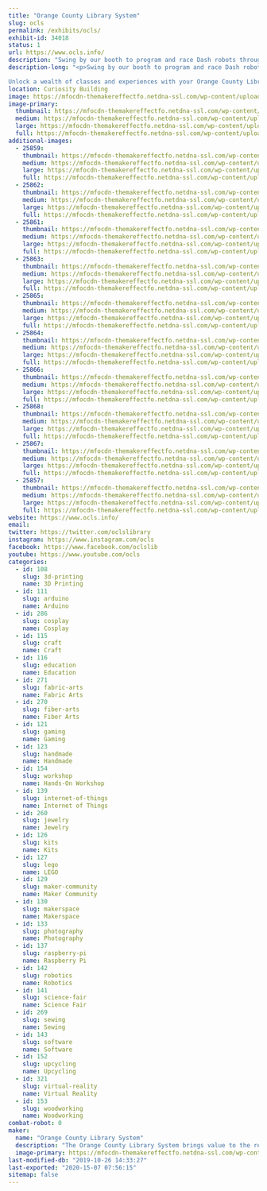 ```yaml
---
title: "Orange County Library System"
slug: ocls
permalink: /exhibits/ocls/
exhibit-id: 34018
status: 1
url: https://www.ocls.info/
description: "Swing by our booth to program and race Dash robots through obstacle courses and mazes. See if you can beat the clock and race to the top of the leader board! "
description-long: "<p>Swing by our booth to program and race Dash robots through obstacle courses and mazes. See if you can beat the clock and race to the top of the leader board! 

Unlock a wealth of classes and experiences with your Orange County Library card.Learn about our technology and fiber arts programs, including digital media and web design, coding and robotics, as well as sewing, knitting and crochet."
location: Curiosity Building
image: https://mfocdn-themakereffectfo.netdna-ssl.com/wp-content/uploads/2019/07/Dash-Robots-1024x683.jpg
image-primary:
  thumbnail: https://mfocdn-themakereffectfo.netdna-ssl.com/wp-content/uploads/2019/07/Dash-Robots-150x150.jpg
  medium: https://mfocdn-themakereffectfo.netdna-ssl.com/wp-content/uploads/2019/07/Dash-Robots-300x200.jpg
  large: https://mfocdn-themakereffectfo.netdna-ssl.com/wp-content/uploads/2019/07/Dash-Robots-1024x683.jpg
  full: https://mfocdn-themakereffectfo.netdna-ssl.com/wp-content/uploads/2019/07/Dash-Robots.jpg
additional-images:
  - 25859:
    thumbnail: https://mfocdn-themakereffectfo.netdna-ssl.com/wp-content/uploads/2018/07/April25-18-150x150.jpg
    medium: https://mfocdn-themakereffectfo.netdna-ssl.com/wp-content/uploads/2018/07/April25-18-300x200.jpg
    large: https://mfocdn-themakereffectfo.netdna-ssl.com/wp-content/uploads/2018/07/April25-18-1024x683.jpg
    full: https://mfocdn-themakereffectfo.netdna-ssl.com/wp-content/uploads/2018/07/April25-18.jpg
  - 25862:
    thumbnail: https://mfocdn-themakereffectfo.netdna-ssl.com/wp-content/uploads/2018/07/January24-38-150x150.jpg
    medium: https://mfocdn-themakereffectfo.netdna-ssl.com/wp-content/uploads/2018/07/January24-38-300x200.jpg
    large: https://mfocdn-themakereffectfo.netdna-ssl.com/wp-content/uploads/2018/07/January24-38-1024x683.jpg
    full: https://mfocdn-themakereffectfo.netdna-ssl.com/wp-content/uploads/2018/07/January24-38.jpg
  - 25861:
    thumbnail: https://mfocdn-themakereffectfo.netdna-ssl.com/wp-content/uploads/2018/07/April07-31-150x150.jpg
    medium: https://mfocdn-themakereffectfo.netdna-ssl.com/wp-content/uploads/2018/07/April07-31-300x200.jpg
    large: https://mfocdn-themakereffectfo.netdna-ssl.com/wp-content/uploads/2018/07/April07-31-1024x683.jpg
    full: https://mfocdn-themakereffectfo.netdna-ssl.com/wp-content/uploads/2018/07/April07-31.jpg
  - 25863:
    thumbnail: https://mfocdn-themakereffectfo.netdna-ssl.com/wp-content/uploads/2018/07/June30-20-150x150.jpg
    medium: https://mfocdn-themakereffectfo.netdna-ssl.com/wp-content/uploads/2018/07/June30-20-300x200.jpg
    large: https://mfocdn-themakereffectfo.netdna-ssl.com/wp-content/uploads/2018/07/June30-20-1024x683.jpg
    full: https://mfocdn-themakereffectfo.netdna-ssl.com/wp-content/uploads/2018/07/June30-20.jpg
  - 25865:
    thumbnail: https://mfocdn-themakereffectfo.netdna-ssl.com/wp-content/uploads/2018/07/June21-1-150x150.jpg
    medium: https://mfocdn-themakereffectfo.netdna-ssl.com/wp-content/uploads/2018/07/June21-1-300x200.jpg
    large: https://mfocdn-themakereffectfo.netdna-ssl.com/wp-content/uploads/2018/07/June21-1-1024x683.jpg
    full: https://mfocdn-themakereffectfo.netdna-ssl.com/wp-content/uploads/2018/07/June21-1.jpg
  - 25864:
    thumbnail: https://mfocdn-themakereffectfo.netdna-ssl.com/wp-content/uploads/2018/07/June19-28-150x150.jpg
    medium: https://mfocdn-themakereffectfo.netdna-ssl.com/wp-content/uploads/2018/07/June19-28-300x200.jpg
    large: https://mfocdn-themakereffectfo.netdna-ssl.com/wp-content/uploads/2018/07/June19-28-1024x683.jpg
    full: https://mfocdn-themakereffectfo.netdna-ssl.com/wp-content/uploads/2018/07/June19-28.jpg
  - 25866:
    thumbnail: https://mfocdn-themakereffectfo.netdna-ssl.com/wp-content/uploads/2018/07/August22-12-150x150.jpg
    medium: https://mfocdn-themakereffectfo.netdna-ssl.com/wp-content/uploads/2018/07/August22-12-300x200.jpg
    large: https://mfocdn-themakereffectfo.netdna-ssl.com/wp-content/uploads/2018/07/August22-12-1024x683.jpg
    full: https://mfocdn-themakereffectfo.netdna-ssl.com/wp-content/uploads/2018/07/August22-12.jpg
  - 25868:
    thumbnail: https://mfocdn-themakereffectfo.netdna-ssl.com/wp-content/uploads/2018/07/May25-17_0-150x150.jpg
    medium: https://mfocdn-themakereffectfo.netdna-ssl.com/wp-content/uploads/2018/07/May25-17_0-300x200.jpg
    large: https://mfocdn-themakereffectfo.netdna-ssl.com/wp-content/uploads/2018/07/May25-17_0-1024x683.jpg
    full: https://mfocdn-themakereffectfo.netdna-ssl.com/wp-content/uploads/2018/07/May25-17_0.jpg
  - 25867:
    thumbnail: https://mfocdn-themakereffectfo.netdna-ssl.com/wp-content/uploads/2018/07/July10-10-150x150.jpg
    medium: https://mfocdn-themakereffectfo.netdna-ssl.com/wp-content/uploads/2018/07/July10-10-300x200.jpg
    large: https://mfocdn-themakereffectfo.netdna-ssl.com/wp-content/uploads/2018/07/July10-10-1024x683.jpg
    full: https://mfocdn-themakereffectfo.netdna-ssl.com/wp-content/uploads/2018/07/July10-10.jpg
  - 25857:
    thumbnail: https://mfocdn-themakereffectfo.netdna-ssl.com/wp-content/uploads/2018/07/DSC_9092-150x150.jpg
    medium: https://mfocdn-themakereffectfo.netdna-ssl.com/wp-content/uploads/2018/07/DSC_9092-300x199.jpg
    large: https://mfocdn-themakereffectfo.netdna-ssl.com/wp-content/uploads/2018/07/DSC_9092-1024x678.jpg
    full: https://mfocdn-themakereffectfo.netdna-ssl.com/wp-content/uploads/2018/07/DSC_9092.jpg
website: https://www.ocls.info/
email: 
twitter: https://twitter.com/oclslibrary
instagram: https://www.instagram.com/ocls
facebook: https://www.facebook.com/oclslib
youtube: https://www.youtube.com/ocls
categories:
  - id: 108
    slug: 3d-printing
    name: 3D Printing
  - id: 111
    slug: arduino
    name: Arduino
  - id: 286
    slug: cosplay
    name: Cosplay
  - id: 115
    slug: craft
    name: Craft
  - id: 116
    slug: education
    name: Education
  - id: 271
    slug: fabric-arts
    name: Fabric Arts
  - id: 270
    slug: fiber-arts
    name: Fiber Arts
  - id: 121
    slug: gaming
    name: Gaming
  - id: 123
    slug: handmade
    name: Handmade
  - id: 154
    slug: workshop
    name: Hands-On Workshop
  - id: 139
    slug: internet-of-things
    name: Internet of Things
  - id: 260
    slug: jewelry
    name: Jewelry
  - id: 126
    slug: kits
    name: Kits
  - id: 127
    slug: lego
    name: LEGO
  - id: 129
    slug: maker-community
    name: Maker Community
  - id: 130
    slug: makerspace
    name: Makerspace
  - id: 133
    slug: photography
    name: Photography
  - id: 137
    slug: raspberry-pi
    name: Raspberry Pi
  - id: 142
    slug: robotics
    name: Robotics
  - id: 141
    slug: science-fair
    name: Science Fair
  - id: 269
    slug: sewing
    name: Sewing
  - id: 143
    slug: software
    name: Software
  - id: 152
    slug: upcycling
    name: Upcycling
  - id: 321
    slug: virtual-reality
    name: Virtual Reality
  - id: 153
    slug: woodworking
    name: Woodworking
combat-robot: 0
maker:
  name: "Orange County Library System"
  description: "The Orange County Library System brings value to the residents of the district through collections, staff, services and facilities. The Library connects our changing community to the evolving world of ideas, information and technology. Through continuous innovation, the Orange County Library System will create a well informed, well connected community, making Orange County a great place to live, learn, work, and play."
  image-primary: https://mfocdn-themakereffectfo.netdna-ssl.com/wp-content/uploads/2017/07/Square_Logo-300x300.gif
last-modified-db: "2019-10-26 14:33:27"
last-exported: "2020-15-07 07:56:15"
sitemap: false
---
```

